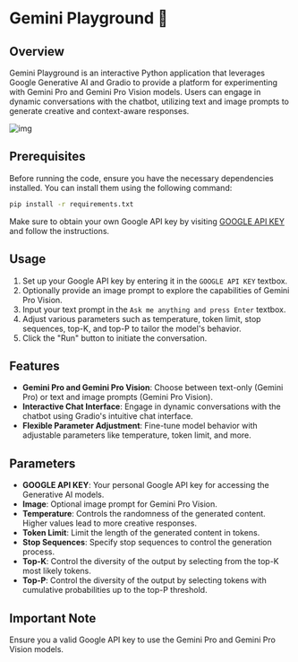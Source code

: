 # Gemini Playground 💬

## Overview

Gemini Playground is an interactive Python application that leverages Google Generative AI and Gradio to provide a platform for experimenting with Gemini Pro and Gemini Pro Vision models. Users can engage in dynamic conversations with the chatbot, utilizing text and image prompts to generate creative and context-aware responses.

![img](https://github.com/arham-kk/gemini-demo/assets/108623726/d88a8c82-4fcc-45fd-aea3-4a6a88787200)

## Prerequisites

Before running the code, ensure you have the necessary dependencies installed. You can install them using the following command:

```bash
pip install -r requirements.txt
```

Make sure to obtain your own Google API key by visiting [GOOGLE API KEY](https://makersuite.google.com/app/apikey) and follow the instructions.

## Usage

1. Set up your Google API key by entering it in the `GOOGLE API KEY` textbox.
2. Optionally provide an image prompt to explore the capabilities of Gemini Pro Vision.
3. Input your text prompt in the `Ask me anything and press Enter` textbox.
4. Adjust various parameters such as temperature, token limit, stop sequences, top-K, and top-P to tailor the model's behavior.
5. Click the "Run" button to initiate the conversation.

## Features

- **Gemini Pro and Gemini Pro Vision**: Choose between text-only (Gemini Pro) or text and image prompts (Gemini Pro Vision).
- **Interactive Chat Interface**: Engage in dynamic conversations with the chatbot using Gradio's intuitive chat interface.
- **Flexible Parameter Adjustment**: Fine-tune model behavior with adjustable parameters like temperature, token limit, and more.

## Parameters

- **GOOGLE API KEY**: Your personal Google API key for accessing the Generative AI models.
- **Image**: Optional image prompt for Gemini Pro Vision.
- **Temperature**: Controls the randomness of the generated content. Higher values lead to more creative responses.
- **Token Limit**: Limit the length of the generated content in tokens.
- **Stop Sequences**: Specify stop sequences to control the generation process.
- **Top-K**: Control the diversity of the output by selecting from the top-K most likely tokens.
- **Top-P**: Control the diversity of the output by selecting tokens with cumulative probabilities up to the top-P threshold.

## Important Note

Ensure you a valid Google API key to use the Gemini Pro and Gemini Pro Vision models.
